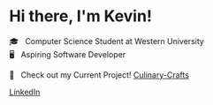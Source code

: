 # Hi there, I'm Kevin!

🎓&nbsp;&nbsp;&nbsp;Computer Science Student at Western University  
🖥️&nbsp;&nbsp;&nbsp;Aspiring Software Developer  

🌱&nbsp;&nbsp;&nbsp;Check out my Current Project! [Culinary-Crafts](https://github.com/CatFreefall/CulinaryCrafts)

[LinkedIn](https://www.linkedin.com/in/kfengg/)
